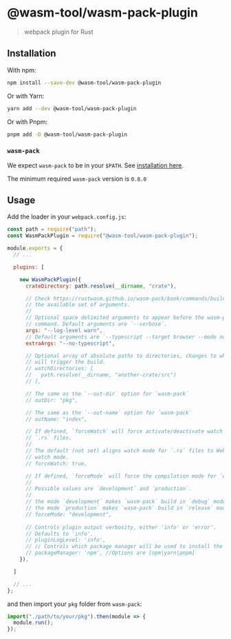 # @wasm-tool/wasm-pack-plugin

> webpack plugin for Rust

## Installation

With npm:
```sh
npm install --save-dev @wasm-tool/wasm-pack-plugin
```

Or with Yarn:
```sh
yarn add --dev @wasm-tool/wasm-pack-plugin
```

Or with Pnpm:
```sh
pnpm add -D @wasm-tool/wasm-pack-plugin
```

### `wasm-pack`

We expect `wasm-pack` to be in your `$PATH`. See [installation here](https://rustwasm.github.io/wasm-pack/installer).

The minimum required `wasm-pack` version is `0.8.0`

## Usage

Add the loader in your `webpack.config.js`:

```js
const path = require("path");
const WasmPackPlugin = require("@wasm-tool/wasm-pack-plugin");

module.exports = {
  // ...

  plugins: [

    new WasmPackPlugin({
      crateDirectory: path.resolve(__dirname, "crate"),

      // Check https://rustwasm.github.io/wasm-pack/book/commands/build.html for
      // the available set of arguments.
      //
      // Optional space delimited arguments to appear before the wasm-pack
      // command. Default arguments are `--verbose`.
      args: "--log-level warn",
      // Default arguments are `--typescript --target browser --mode normal`.
      extraArgs: "--no-typescript",

      // Optional array of absolute paths to directories, changes to which
      // will trigger the build.
      // watchDirectories: [
      //   path.resolve(__dirname, "another-crate/src")
      // ],

      // The same as the `--out-dir` option for `wasm-pack`
      // outDir: "pkg",

      // The same as the `--out-name` option for `wasm-pack`
      // outName: "index",

      // If defined, `forceWatch` will force activate/deactivate watch mode for
      // `.rs` files.
      //
      // The default (not set) aligns watch mode for `.rs` files to Webpack's
      // watch mode.
      // forceWatch: true,

      // If defined, `forceMode` will force the compilation mode for `wasm-pack`
      //
      // Possible values are `development` and `production`.
      //
      // the mode `development` makes `wasm-pack` build in `debug` mode.
      // the mode `production` makes `wasm-pack` build in `release` mode.
      // forceMode: "development",
 
      // Controls plugin output verbosity, either 'info' or 'error'.
      // Defaults to 'info'.
      // pluginLogLevel: 'info',
      // // Controls which package manager will be used to install the wasm-pack.
      // packageManager: 'npm', //Options are [npm|yarn|pnpm]
    }),

  ]

  // ...
};
```

and then import your `pkg` folder from `wasm-pack`:

```js
import("./path/to/your/pkg").then(module => {
  module.run();
});
```
